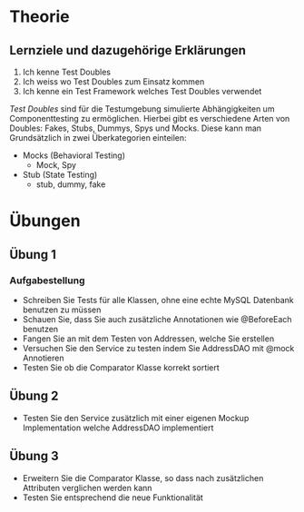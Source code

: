 # Theorie

## Lernziele und dazugehörige Erklärungen

1. Ich kenne Test Doubles
2. Ich weiss wo Test Doubles zum Einsatz kommen
3. Ich kenne ein Test Framework welches Test Doubles verwendet

_Test Doubles_ sind für die Testumgebung simulierte Abhängigkeiten um Componenttesting zu ermöglichen. Hierbei gibt es verschiedene Arten von Doubles: Fakes, Stubs, Dummys, Spys und Mocks.
Diese kann man Grundsätzlich in zwei Überkategorien einteilen:

- Mocks (Behavioral Testing)
  - Mock, Spy
- Stub (State Testing)
  - stub, dummy, fake

# Übungen

## Übung 1

### Aufgabestellung

- Schreiben Sie Tests für alle Klassen, ohne eine echte MySQL Datenbank benutzen zu müssen
- Schauen Sie, dass Sie auch zusätzliche Annotationen wie @BeforeEach benutzen
- Fangen Sie an mit dem Testen von Addressen, welche Sie erstellen
- Versuchen Sie den Service zu testen indem Sie AddressDAO mit @mock Annotieren
- Testen Sie ob die Comparator Klasse korrekt sortiert

## Übung 2

- Testen Sie den Service zusätzlich mit einer eigenen Mockup Implementation welche AddressDAO implementiert

## Übung 3

- Erweitern Sie die Comparator Klasse, so dass nach zusätzlichen Attributen verglichen werden kann
- Testen Sie entsprechend die neue Funktionalität
